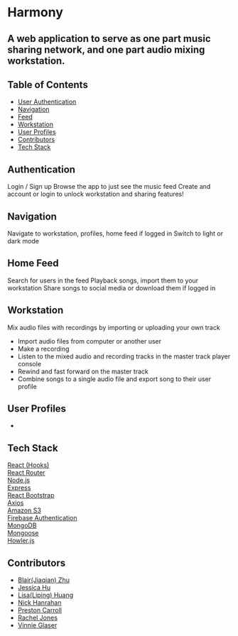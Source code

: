  # Harmony
A web application to serve as one part music sharing network, and one part audio mixing workstation.
---

## Table of Contents
  - [User Authentication](#Authentication)
  - [Navigation](#Navigation)
  - [Feed](#feed)
  - [Workstation](#workstation)
  - [User Profiles](#user-profiles)
  - [Contributors](#contributors)
  - [Tech Stack](#tech-stack)

## Authentication

Login / Sign up
Browse the app to just see the music feed
Create and account or login to unlock workstation and sharing features!

## Navigation

Navigate to workstation, profiles, home feed if logged in
Switch to light or dark mode

## Home Feed
Search for users in the feed
Playback songs, import them to your workstation
Share songs to social media or download them if logged in

## Workstation
Mix audio files with recordings by importing or uploading your own track

- Import audio files from computer or another user
- Make a recording
- Listen to the mixed audio and recording tracks in the master track player console
- Rewind and fast forward on the master track
- Combine songs to a single audio file and export song to their user profile

## User Profiles
-

## Tech Stack

[React (Hooks)](https://reactjs.org/)<br/>
[React Router](https://reactrouter.com/)<br/>
[Node.js](https://nodejs.org/en/)<br/>
[Express](https://expressjs.com/)<br/>
[React Bootstrap](https://react-bootstrap.github.io/)<br/>
[Axios](https://www.npmjs.com/package/axios)<br/>
[Amazon S3](https://aws.amazon.com/s3/)<br/>
[Firebase Authentication](https://firebase.google.com)<br/>
[MongoDB](https://www.mongodb.com/)<br/>
[Mongoose](https://mongoosejs.com/)<br/>
[Howler.js](https://howlerjs.com/)


## Contributors
- [Blair(Jiaqian) Zhu](https://github.com/happyzhu-tech)
- [Jessica Hu](https://github.com/rrrsss123)
- [Lisa(Liping) Huang](https://github.com/lipingh)
- [Nick Hanrahan](https://github.com/nickhanrahan)
- [Preston Carroll](https://github.com/prestondcarroll)
- [Rachel Jones](https://github.com/Jonesy464)
- [Vinnie Glaser](https://github.com/VinnieGlaser)

